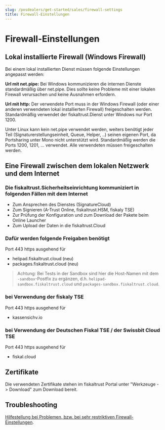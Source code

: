 ```yaml
---
slug: /posdealers/get-started/sales/firewall-settings
title: Firewall-Einstellungen
---
```


# Firewall-Einstellungen

## Lokal installierte Firewall (Windows Firewall)

Bei einem lokal installierten Dienst müssen folgende Einstellungen angepasst werden:

**Url mit net.pipe:** Bei Windows kommunizieren die internen Dienste standardmäßig über net.pipe. Dies sollte keine Probleme mit einer lokalen Firewall verursachen und keine Ausnahmen erfordern.

**Url mit http:** Der verwendete Port muss in der Windows Firewall (oder einer anderen verwendeten lokal installierten Firewall) freigeschalten werden. Standardmäßig verwendet der fiskaltrust.Dienst unter Windows nur Port 1200.

Unter Linux kann kein net.pipe verwendet werden, weiters benötigt jeder Teil (Signaturerstellungseinheit, Queue, Helper, ..) seinen eigenen Port, da Portsharing unter Mono nicht unterstützt wird. Standardmäßig werden die Ports 1200, 1201, … verwendet. Alle verwendeten müssen freigeschalten werden.

## Eine Firewall zwischen dem lokalen Netzwerk und dem Internet

### Die fiskaltrust.Sicherheitseinrichtung kommuniziert in folgenden Fällen mit dem Internet

- Zum Ansprechen des Dienstes (SignatureCloud)
- Zum Signieren (A-Trust Online, fiskaltrust.HSM, fiskaly TSE)
- Zur Prüfung der Konfiguration und zum Download der Pakete beim Online Launcher
- Zum Upload der Daten in die fiskaltrust.Cloud

### Dafür werden folgende Freigaben benötigt

Port 443 https ausgehend für

- helipad.fiskaltrust.cloud (neu)
- packages.fiskaltrust.cloud (neu)

> Achtung: Bei Tests in der Sandbox sind hier die Host-Namen mit dem `-sandbox`-Postfix zu ergänzen, d.h. `helipad-sandbox.fiskaltrust.cloud` und `packages-sandbox.fiskaltrust.cloud`.

### bei Verwendung der fiskaly TSE

Port 443 https ausgehend für

- kassensichv.io 

### bei Verwendung der Deutschen Fiskal TSE / der Swissbit Cloud TSE

Port 443 https ausgehend für

- fiskal.cloud 

## Zertifikate

Die verwendeten Zertifikate stehen im fiskaltrust Portal unter "Werkzeuge -> Download" zum Download bereit.

## Troubleshooting

[Hilfestellung bei Problemen, bzw. bei sehr restriktiven Firewall-Einstellungen](../04-after-sales/troubleshooting-firewall.md).
